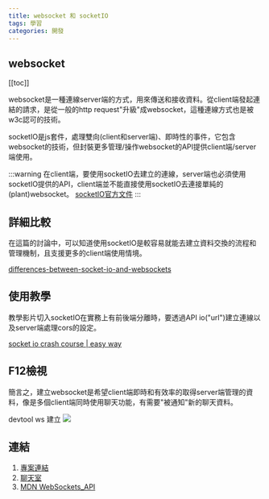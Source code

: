 ```yaml
---
title: websocket 和 socketIO
tags: 學習
categories: 開發
---
```

## websocket

[[toc]]

websocket是一種連線server端的方式，用來傳送和接收資料。從client端發起連結的請求，是從一般的http request"升級"成websocket，這種連線方式也是被w3c認可的技術。

socketIO是js套件，處理雙向(client和server端)、即時性的事件，它包含websocket的技術，但封裝更多管理/操作websocket的API提供client端/server端使用。

:::warning
在client端，要使用socketIO去建立的連線，server端也必須使用socketIO提供的API，client端並不能直接使用socketIO去連接單純的(plant)websocket。
[socketIO官方文件](https://socket.io/docs/v4/)
:::

## 詳細比較
在這篇的討論中，可以知道使用socketIO是較容易就能去建立資料交換的流程和管理機制，且支援更多的client端使用情境。

[differences-between-socket-io-and-websockets](https://stackoverflow.com/questions/10112178/differences-between-socket-io-and-websockets)

## 使用教學

教學影片切入socketIO在實務上有前後端分離時，要透過API io("url")建立連線以及server端處理cors的設定。

[socket io crash course | easy way](https://www.youtube.com/watch?v=BAZ-tJOYhlA&ab_channel=HiteshChoudhary)

## F12檢視
簡言之，建立websocket是希望client端即時和有效率的取得server端管理的資料，像是多個client端同時使用聊天功能，有需要"被通知"新的聊天資料。

devtool ws 建立
![](https://i.imgur.com/bOmTOAK.jpg)

## 連結
1. [專案連結](https://github.com/lian0103/node_chatroom)
2. [聊天室](http://jason-node-chatroom.herokuapp.com/)
3. [MDN WebSockets_API](https://developer.mozilla.org/en-US/docs/Web/API/WebSockets_API/Writing_WebSocket_servers)